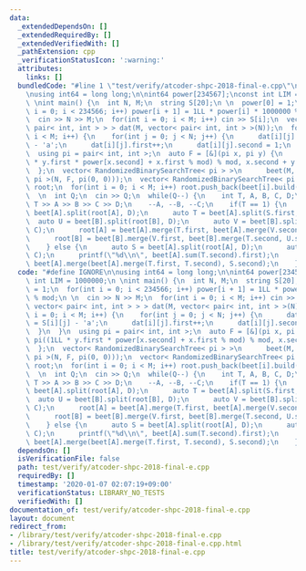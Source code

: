 ```yaml
---
data:
  _extendedDependsOn: []
  _extendedRequiredBy: []
  _extendedVerifiedWith: []
  _pathExtension: cpp
  _verificationStatusIcon: ':warning:'
  attributes:
    links: []
  bundledCode: "#line 1 \"test/verify/atcoder-shpc-2018-final-e.cpp\"\n#define IGNORE\n\
    \nusing int64 = long long;\n\nint64 power[234567];\nconst int LIM = 1000000;\n\
    \ \nint main() {\n  int N, M;\n  string S[20];\n \n  power[0] = 1;\n  for(int\
    \ i = 0; i < 234566; i++) power[i + 1] = 1LL * power[i] * 1000000 % mod;\n \n\
    \  cin >> N >> M;\n  for(int i = 0; i < M; i++) cin >> S[i];\n  vector< vector<\
    \ pair< int, int > > > dat(M, vector< pair< int, int > >(N));\n  for(int i = 0;\
    \ i < M; i++) {\n    for(int j = 0; j < N; j++) {\n      dat[i][j].first = S[i][j]\
    \ - 'a';\n      dat[i][j].first++;\n      dat[i][j].second = 1;\n    }\n  }\n\
    \  using pi = pair< int, int >;\n  auto F = [&](pi x, pi y) {\n    return pi((1LL\
    \ * y.first * power[x.second] + x.first % mod) % mod, x.second + y.second);\n\
    \  };\n  vector< RandomizedBinarySearchTree< pi > >\n      beet(M, RandomizedBinarySearchTree<\
    \ pi >(N, F, pi(0, 0)));\n  vector< RandomizedBinarySearchTree< pi >::Node * >\
    \ root;\n  for(int i = 0; i < M; i++) root.push_back(beet[i].build(dat[i]));\n\
    \  \n  int Q;\n  cin >> Q;\n  while(Q--) {\n    int T, A, B, C, D;\n    cin >>\
    \ T >> A >> B >> C >> D;\n    --A, --B, --C;\n    if(T == 1) {\n      auto S =\
    \ beet[A].split(root[A], D);\n      auto T = beet[A].split(S.first, C);\n    \
    \  auto U = beet[B].split(root[B], D);\n      auto V = beet[B].split(U.first,\
    \ C);\n      root[A] = beet[A].merge(T.first, beet[A].merge(V.second, S.second));\n\
    \      root[B] = beet[B].merge(V.first, beet[B].merge(T.second, U.second));\n\
    \    } else {\n      auto S = beet[A].split(root[A], D);\n      auto T = beet[A].split(S.first,\
    \ C);\n      printf(\"%d\\n\", beet[A].sum(T.second).first);\n      root[A] =\
    \ beet[A].merge(beet[A].merge(T.first, T.second), S.second);\n    }\n  }\n}\n"
  code: "#define IGNORE\n\nusing int64 = long long;\n\nint64 power[234567];\nconst\
    \ int LIM = 1000000;\n \nint main() {\n  int N, M;\n  string S[20];\n \n  power[0]\
    \ = 1;\n  for(int i = 0; i < 234566; i++) power[i + 1] = 1LL * power[i] * 1000000\
    \ % mod;\n \n  cin >> N >> M;\n  for(int i = 0; i < M; i++) cin >> S[i];\n  vector<\
    \ vector< pair< int, int > > > dat(M, vector< pair< int, int > >(N));\n  for(int\
    \ i = 0; i < M; i++) {\n    for(int j = 0; j < N; j++) {\n      dat[i][j].first\
    \ = S[i][j] - 'a';\n      dat[i][j].first++;\n      dat[i][j].second = 1;\n  \
    \  }\n  }\n  using pi = pair< int, int >;\n  auto F = [&](pi x, pi y) {\n    return\
    \ pi((1LL * y.first * power[x.second] + x.first % mod) % mod, x.second + y.second);\n\
    \  };\n  vector< RandomizedBinarySearchTree< pi > >\n      beet(M, RandomizedBinarySearchTree<\
    \ pi >(N, F, pi(0, 0)));\n  vector< RandomizedBinarySearchTree< pi >::Node * >\
    \ root;\n  for(int i = 0; i < M; i++) root.push_back(beet[i].build(dat[i]));\n\
    \  \n  int Q;\n  cin >> Q;\n  while(Q--) {\n    int T, A, B, C, D;\n    cin >>\
    \ T >> A >> B >> C >> D;\n    --A, --B, --C;\n    if(T == 1) {\n      auto S =\
    \ beet[A].split(root[A], D);\n      auto T = beet[A].split(S.first, C);\n    \
    \  auto U = beet[B].split(root[B], D);\n      auto V = beet[B].split(U.first,\
    \ C);\n      root[A] = beet[A].merge(T.first, beet[A].merge(V.second, S.second));\n\
    \      root[B] = beet[B].merge(V.first, beet[B].merge(T.second, U.second));\n\
    \    } else {\n      auto S = beet[A].split(root[A], D);\n      auto T = beet[A].split(S.first,\
    \ C);\n      printf(\"%d\\n\", beet[A].sum(T.second).first);\n      root[A] =\
    \ beet[A].merge(beet[A].merge(T.first, T.second), S.second);\n    }\n  }\n}\n"
  dependsOn: []
  isVerificationFile: false
  path: test/verify/atcoder-shpc-2018-final-e.cpp
  requiredBy: []
  timestamp: '2020-01-07 02:07:19+09:00'
  verificationStatus: LIBRARY_NO_TESTS
  verifiedWith: []
documentation_of: test/verify/atcoder-shpc-2018-final-e.cpp
layout: document
redirect_from:
- /library/test/verify/atcoder-shpc-2018-final-e.cpp
- /library/test/verify/atcoder-shpc-2018-final-e.cpp.html
title: test/verify/atcoder-shpc-2018-final-e.cpp
---
```

